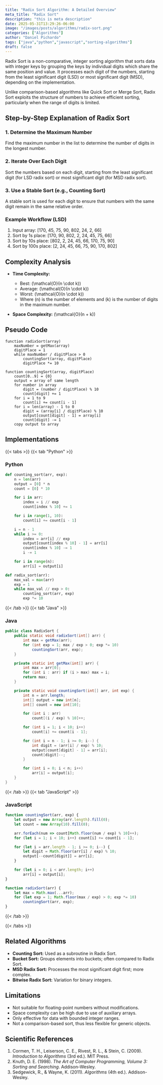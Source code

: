 ```yaml
---
title: "Radix Sort Algorithm: A Detailed Overview"
meta_title: "Radix Sort"
description: "this is meta description"
date: 2025-05-31T13:29:26-06:00
image: "/images/posts/algorithms/radix-sort.png"
categories: ["Algorithms"]
author: "Daniel Pichardo"
tags: ["java","python","javascript","sorting-algorithms"]
draft: false
---
```


Radix Sort is a non-comparative, integer sorting algorithm that sorts data with integer keys by grouping the keys by individual digits which share the same position and value. It processes each digit of the numbers, starting from the least significant digit (LSD) or most significant digit (MSD), depending on the implementation.

Unlike comparison-based algorithms like Quick Sort or Merge Sort, Radix Sort exploits the structure of numbers to achieve efficient sorting, particularly when the range of digits is limited.

## Step-by-Step Explanation of Radix Sort

### 1. Determine the Maximum Number

Find the maximum number in the list to determine the number of digits in the longest number.

### 2. Iterate Over Each Digit

Sort the numbers based on each digit, starting from the least significant digit (for LSD radix sort) or most significant digit (for MSD radix sort).

### 3. Use a Stable Sort (e.g., Counting Sort)

A stable sort is used for each digit to ensure that numbers with the same digit remain in the same relative order.

### Example Workflow (LSD)

1. Input array: \[170, 45, 75, 90, 802, 24, 2, 66]
2. Sort by 1s place: \[170, 90, 802, 2, 24, 45, 75, 66]
3. Sort by 10s place: \[802, 2, 24, 45, 66, 170, 75, 90]
4. Sort by 100s place: \[2, 24, 45, 66, 75, 90, 170, 802]

## Complexity Analysis

* **Time Complexity:**

  * Best: \(\mathcal{O}(n \cdot k)\)
  * Average: \(\mathcal{O}(n \cdot k)\)
  * Worst: \(\mathcal{O}(n \cdot k)\)
  * Where \(n\) is the number of elements and \(k\) is the number of digits in the maximum number.

* **Space Complexity:** \(\mathcal{O}(n + k)\)

## Pseudo Code

```plaintext
function radixSort(array)
    maxNumber = getMax(array)
    digitPlace = 1
    while maxNumber / digitPlace > 0
        countingSort(array, digitPlace)
        digitPlace *= 10

function countingSort(array, digitPlace)
    count[0..9] = {0}
    output = array of same length
    for number in array
        digit = (number / digitPlace) % 10
        count[digit] += 1
    for i = 1 to 9
        count[i] += count[i - 1]
    for i = len(array) - 1 to 0
        digit = (array[i] / digitPlace) % 10
        output[count[digit] - 1] = array[i]
        count[digit] -= 1
    copy output to array
```

## Implementations

{{< tabs >}}
{{< tab "Python" >}}
### Python

```python
def counting_sort(arr, exp):
    n = len(arr)
    output = [0] * n
    count = [0] * 10

    for i in arr:
        index = i // exp
        count[index % 10] += 1

    for i in range(1, 10):
        count[i] += count[i - 1]

    i = n - 1
    while i >= 0:
        index = arr[i] // exp
        output[count[index % 10] - 1] = arr[i]
        count[index % 10] -= 1
        i -= 1

    for i in range(n):
        arr[i] = output[i]

def radix_sort(arr):
    max_val = max(arr)
    exp = 1
    while max_val // exp > 0:
        counting_sort(arr, exp)
        exp *= 10
```

{{< /tab >}}
{{< tab "Java" >}}
### Java

```java
public class RadixSort {
    public static void radixSort(int[] arr) {
        int max = getMax(arr);
        for (int exp = 1; max / exp > 0; exp *= 10)
            countingSort(arr, exp);
    }

    private static int getMax(int[] arr) {
        int max = arr[0];
        for (int i : arr) if (i > max) max = i;
        return max;
    }

    private static void countingSort(int[] arr, int exp) {
        int n = arr.length;
        int[] output = new int[n];
        int[] count = new int[10];

        for (int i : arr)
            count[(i / exp) % 10]++;

        for (int i = 1; i < 10; i++)
            count[i] += count[i - 1];

        for (int i = n - 1; i >= 0; i--) {
            int digit = (arr[i] / exp) % 10;
            output[count[digit] - 1] = arr[i];
            count[digit]--;
        }

        for (int i = 0; i < n; i++)
            arr[i] = output[i];
    }
}
```
{{< /tab >}}
{{< tab "JavaScript" >}}
### JavaScript

```javascript
function countingSort(arr, exp) {
    let output = new Array(arr.length).fill(0);
    let count = new Array(10).fill(0);

    arr.forEach(num => count[Math.floor(num / exp) % 10]++);
    for (let i = 1; i < 10; i++) count[i] += count[i - 1];

    for (let i = arr.length - 1; i >= 0; i--) {
        let digit = Math.floor(arr[i] / exp) % 10;
        output[--count[digit]] = arr[i];
    }

    for (let i = 0; i < arr.length; i++)
        arr[i] = output[i];
}

function radixSort(arr) {
    let max = Math.max(...arr);
    for (let exp = 1; Math.floor(max / exp) > 0; exp *= 10)
        countingSort(arr, exp);
}
```
{{< /tab >}}

{{< /tabs >}}

## Related Algorithms

* **Counting Sort:** Used as a subroutine in Radix Sort.
* **Bucket Sort:** Groups elements into buckets; often compared to Radix Sort.
* **MSD Radix Sort:** Processes the most significant digit first; more complex.
* **Bitwise Radix Sort:** Variation for binary integers.

## Limitations

* Not suitable for floating-point numbers without modifications.
* Space complexity can be high due to use of auxiliary arrays.
* Only effective for data with bounded integer ranges.
* Not a comparison-based sort, thus less flexible for generic objects.

## Scientific References

1. Cormen, T. H., Leiserson, C. E., Rivest, R. L., & Stein, C. (2009). *Introduction to Algorithms* (3rd ed.). MIT Press.
2. Knuth, D. E. (1998). *The Art of Computer Programming, Volume 3: Sorting and Searching*. Addison-Wesley.
3. Sedgewick, R., & Wayne, K. (2011). *Algorithms* (4th ed.). Addison-Wesley.


